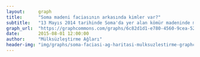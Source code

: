 ```yaml
---
layout:     graph
title:      "Soma madeni faciasının arkasında kimler var?"
subtitle:   "13 Mayıs 2014 tarihinde Soma'da yer alan kömür madeninde meydana gelen faciada 301 işçi hayatını kaybetti ve 162 işçi yaralandı"
graph_url:  "https://graphcommons.com/graphs/6c82d1d1-e780-4560-9cea-529167baf95a"
date:       2015-08-01 12:00:00
author:     "Mülksüzleştirme Ağları"
header-img: "img/graphs/soma-faciasi-ag-haritasi-mulksuzlestirme-graphcommons.jpg"
---
```

